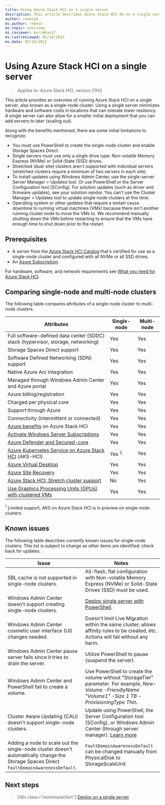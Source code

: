 ```yaml
---
title: Using Azure Stack HCI on a single server
description: This article describes Azure Stack HCI OS on a single server
author: ronmiab
ms.author: robess
ms.topic: overview
ms.reviewer: kerimhanif
ms.lastreviewed: 05/18/2022
ms.date: 05/24/2022
---
```


# Using Azure Stack HCI on a single server

> Applies to: Azure Stack HCI, version 21H2

This article provides an overview of running Azure Stack HCI on a single server, also known as a single-node cluster. Using a single server minimizes hardware and software costs in locations that can tolerate lower resiliency. A single server can also allow for a smaller initial deployment that you can add servers to later (scaling out).

Along with the benefits mentioned, there are some initial limitations to recognize.

- You must use PowerShell to create the single-node cluster and enable Storage Spaces Direct.
- Single servers must use only a single drive type: Non-volatile Memory Express (NVMe) or Solid-State (SSD) drives.
- Stretched (dual-site) clusters aren't supported with individual servers (stretched clusters require a minimum of two servers in each site).
- To install updates using Windows Admin Center, use the single-server Server Manager > Updates tool. Or use PowerShell or the Server Configuration tool (SConfig). For solution updates (such as driver and firmware updates), see your solution vendor. You can't use the Cluster Manager > Updates tool to update single-node clusters at this time.
- Operating system or other updates that require a restart cause downtime to running virtual machines (VMs) because there isn't another running cluster node to move the VMs to. We recommend manually shutting down the VMs before restarting to ensure that the VMs have enough time to shut down prior to the restart.

## Prerequisites

- A server from the [Azure Stack HCI Catalog](https://hcicatalog.azurewebsites.net/#/catalog) that's certified for use as a single-node cluster and configured with all NVMe or all SSD drives.
- An [Azure Subscription](https://azure.microsoft.com/).

For hardware, software, and network requirements see [What you need for Azure Stack HCI](/azure-stack/hci/overview#what-you-need-for-azure-stack-hci).

## Comparing single-node and multi-node clusters

The following table compares attributes of a single-node cluster to multi-node clusters.

|Attributes | Single-node | Multi-node |
|----------|-----------|-----------|
|Full software-defined data center (SDDC) stack (hypervisor, storage, networking) | Yes | Yes|
|Storage Spaces Direct support | Yes | Yes |
|Software Defined Networking (SDN) support | Yes | Yes |
|Native Azure Arc integration | Yes | Yes |
|Managed through Windows Admin Center and Azure portal | Yes | Yes |
|Azure billing/registration | Yes | Yes |
|Charged per physical core| Yes | Yes |
|Support through Azure | Yes | Yes |
|Connectivity (intermittent or connected) | Yes | Yes |
|[Azure benefits](../manage/azure-benefits.md) on Azure Stack HCI | Yes | Yes |
|[Activate Windows Server Subscriptions](../manage/vm-activate.md) | Yes | Yes |
|[Azure Defender and Secured-core](/shows/inside-azure-for-it/securing-azure-stack-hci-with-azure-defender-and-secured-core) | Yes | Yes |
|[Azure Kubernetes Service on Azure Stack HCI](/azure-stack/aks-hci/) (AKS-HCI) | Yes <sup>1</sup> | Yes |
|[Azure Virtual Desktop](/azure/virtual-desktop/overview) | Yes | Yes |
|[Azure Site Recovery](../manage/azure-site-recovery.md) | Yes | Yes |
|[Azure Stack HCI: Stretch cluster support](../concepts/stretched-clusters.md) | No | Yes |
|[Use Graphics Processing Units (GPUs) with clustered VMs](../manage/use-gpu-with-clustered-vm.md)  | Yes | Yes |

<sup>1</sup> Limited support, AKS on Azure Stack HCI is in preview on single-node clusters.

## Known issues

The following table describes currently known issues for single-node clusters. This list is subject to change as other items are identified: check back for updates.

|Issue | Notes|
|-----------|---------------|
|SBL cache is not supported in single-node clusters. | All-flash, flat configuration with Non-volatile Memory Express (NVMe) or Solid-State Drives (SSD) must be used. |
|Windows Admin Center doesn't support creating single-node clusters. | [Deploy single server with PowerShell](../deploy/create-cluster-powershell.md). |
|Windows Admin Center cosmetic user interface (UI) changes needed. | Doesn't limit Live Migration within the same cluster; allows affinity rules to be created, etc. Actions will fail without any harm. |
|Windows Admin Center pause server fails since it tries to drain the server. | Utilize PowerShell to pause (suspend the server). |
|Windows Admin Center and PowerShell fail to create a volume. | Use PowerShell to create the volume without "StorageTier" parameter. For example,  *New-Volume -FriendlyName "Volume1" -Size 1 TB -ProvisioningType Thin*. |
|Cluster Aware Updating (CAU) doesn't support single-node clusters. | Update using PowerShell, the Server Configuration tool (SConfig), or Windows Admin Center (through server manager). [Learn more](../deploy/single-server.md#updating-single-node-clusters) |
|Adding a node to scale out the single-node cluster doesn't automatically change the Storage Spaces Direct `FaultDomainAwarenessDefault`. |`FaultDomainAwarenessDefault` can be changed manually from PhysicalDisk to StorageScaleUnit. |

## Next steps

> [!div class="nextstepaction"]
> [Deploy on a single server](../deploy/single-server.md)
